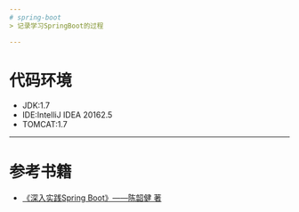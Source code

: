 ```yaml
---
# spring-boot
> 记录学习SpringBoot的过程

---
```

# 代码环境
- JDK:1.7
- IDE:IntelliJ IDEA 20162.5
- TOMCAT:1.7
---
# 参考书籍
- [《深入实践Spring Boot》——陈韶健 著](https://read.douban.com/ebook/27557033/)
